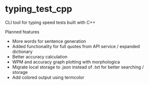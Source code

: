 # typing_test_cpp
CLI tool for typing speed tests built with C++

Planned features
- More words for sentence generation
- Added functionality for full quotes from API service / expanded dictionary
- Better accuracy calculation
- WPM and accuracy graph plotting with morphologica 
- Migrate local storage to .json instead of .txt for better searching / storage
- Add colored output using termcolor